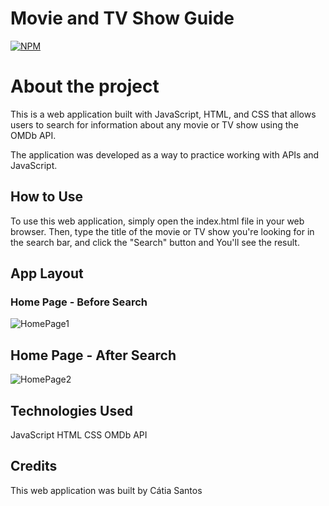 # Movie and TV Show Guide
[![NPM](https://img.shields.io/npm/l/react)](https://github.com/Catia0202/SchoolApp/blob/main/LICENSE) 

# About the project

This is a web application built with JavaScript, HTML, and CSS that allows users to search for information about any movie or TV show using the OMDb API.

The application was developed as a way to practice working with APIs and JavaScript.

## How to Use
To use this web application, simply open the index.html file in your web browser. Then, type the title of the movie or TV show you're looking for in the search bar, and click the "Search" button and You'll see the result.
## App Layout
### Home Page - Before Search
![HomePage1](https://user-images.githubusercontent.com/73889708/223483256-f37931ca-5e56-4d85-8627-c4755e845472.png)

## Home Page - After Search
![HomePage2](https://user-images.githubusercontent.com/73889708/223483543-91d268b1-c692-4419-bf45-f2bfa6396b37.png)


## Technologies Used
JavaScript
HTML
CSS
OMDb API
## Credits

This web application was built by Cátia Santos


